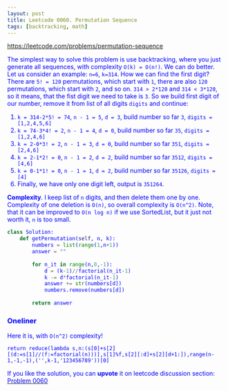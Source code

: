 ```yaml
---
layout: post
title: Leetcode 0060. Permutation Sequence
tags: [backtracking, math]
---
```


<a href="https://leetcode.com/problems/permutation-sequence"> <font color = blue>https://leetcode.com/problems/permutation-sequence

The simplest way to solve this problem is use backtracking, where you just generate all sequences, with complexity `O(k) = O(n!)`. We can do better. Let us consider an example: `n=6`, `k=314`. How we can find the first digit? There are `5! = 120` permutations, which start with `1`, there are also `120` permutations, which start with `2`, and so on. `314 > 2*120` and `314 < 3*120`, so it means, that the fist digit we need to take is `3`. So we build first digit of our number, remove it from list of all digits `digits` and continue:

1. `k = 314-2*5! = 74`, `n - 1 = 5`, `d = 3`, build number so far `3`, `digits = [1,2,4,5,6]`
2. `k = 74-3*4! = 2`, `n - 1 = 4`, `d = 0`, build number so far `35`, `digits = [1,2,4,6]`
3. `k = 2-0*3! = 2`, `n - 1 = 3`, `d = 0`, build number so far `351`, `digits = [2,4,6]`
4. `k = 2-1*2! = 0`, `n - 1 = 2`, `d = 2`, build number so far `3512`, `digits = [4,6]`
5. `k = 0-1*1! = 0`, `n - 1 = 1`, `d = 2`, build number so far `35126`, `digits = [4]`
6. Finally, we have only one digit left, output is `351264`.

**Complexity**. I keep list of `n` digits, and then delete them one by one. Complexity of one deletion is `O(n)`, so overall complexity is `O(n^2)`. Note, that it can be improved to `O(n log n)` if we use SortedList, but it just not worth it, `n` is too small.

```python
class Solution:
    def getPermutation(self, n, k):
        numbers = list(range(1,n+1))
        answer = ""
        
        for n_it in range(n,0,-1):
            d = (k-1)//factorial(n_it-1)
            k -= d*factorial(n_it-1)
            answer += str(numbers[d])
            numbers.remove(numbers[d])
                   
        return answer
```

### Oneliner
Here it is, with `O(n^2)` complexity!

```
return reduce(lambda s,n:(s[0]+s[2][(d:=s[1]//(f:=factorial(n)))],s[1]%f,s[2][:d]+s[2][d+1:]),range(n-1,-1,-1),('',k-1,'123456789'))[0]
```

If you like the solution, you can **upvote** it on leetcode discussion section:<a href="https://leetcode.com/problems/permutation-sequence/discuss/696390/python-math-solution-o(n2)-expained"> <font color = blue>Problem 0060
